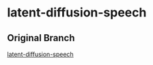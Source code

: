 # latent-diffusion-speech

## Original Branch
[latent-diffusion-speech](https://github.com/CNChTu/Diffusion-SVC/tree/latent-diffusion-speech)
